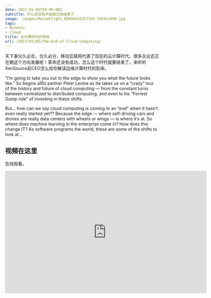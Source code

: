 ```yaml
---
date: 2017-01-05T00:00:00Z
subtitle: 什么还没有开始就已经结束了
image:  images/MacawFlight_ROW10435257143_1920x1080.jpg
tags:
- Nutanix
- cloud
title: 云计算时代的终结
url: /2017/01/05/The-End-of-Cloud-Computing/
---
```


天下事分久必合，合久必分，移动互联网代表了现在的云计算时代，很多企业还正在朝这个方向发展呢！革命还没有成功，怎么这个时代就要结束了。来听听XenSource前CEO怎么给你解读边缘计算时代的到来。

“I’m going to take you out to the edge to show you what the future looks like.” So begins a16z partner Peter Levine as he takes us on a “crazy” tour of the history and future of cloud computing — from the constant turns between centralized to distributed computing, and even to his “Forrest Gump rule” of investing in these shifts.

But… how can we say cloud computing is coming to an “end” when it hasn’t even really started yet?? Because the edge — where self-driving cars and drones are really data centers with wheels or wings — is where it’s at. So where does machine learning in the enterprise come in? How does this change IT? As software programs the world, these are some of the shifts to look at…

## 视频在这里
在线观看。
<p style="text-align: center"><iframe class="video_iframe" style="z-index:1;" src="http://v.qq.com/iframe/player.html?vid=b0362xkyzwm&amp;width=660&amp;height=400&amp;auto=0" allowfullscreen="" frameborder="0" height="400" width="660"></iframe></p>


